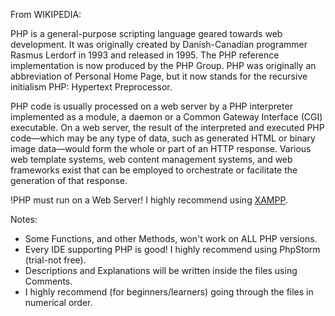 From WIKIPEDIA:

PHP is a general-purpose scripting language geared towards web development.
It was originally created by Danish-Canadian programmer Rasmus Lerdorf in 1993 and released in 1995.
The PHP reference implementation is now produced by the PHP Group.
PHP was originally an abbreviation of Personal Home Page, but it now stands for the recursive initialism PHP: Hypertext Preprocessor.

PHP code is usually processed on a web server by a PHP interpreter implemented as a module, a daemon or a Common Gateway Interface (CGI) executable.
On a web server, the result of the interpreted and executed PHP code—which may be any type of data, such as generated HTML or binary image data—would
form the whole or part of an HTTP response.
Various web template systems, web content management systems, and web frameworks exist that can be employed to orchestrate or facilitate the
generation of that response.



!PHP must run on a Web Server! I highly recommend using [XAMPP](https://www.apachefriends.org/).



Notes:
- Some Functions, and other Methods, won't work on ALL PHP versions.
- Every IDE supporting PHP is good! I highly recommend using PhpStorm (trial-not free).
- Descriptions and Explanations will be written inside the files using Comments.
- I highly recommend (for beginners/learners) going through the files in numerical order.
